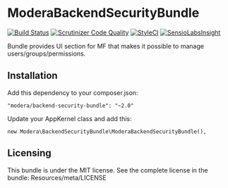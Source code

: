 # ModeraBackendSecurityBundle

[![Build Status](https://travis-ci.org/modera/foundation.svg?branch=2.x)](https://travis-ci.org/modera/foundation)
[![Scrutinizer Code Quality](https://scrutinizer-ci.com/g/modera/ModeraBackendSecurityBundle/badges/quality-score.png?b=master)](https://scrutinizer-ci.com/g/modera/ModeraBackendSecurityBundle/?branch=master)
[![StyleCI](https://styleci.io/repos/29132246/shield)](https://styleci.io/repos/29132246)
[![SensioLabsInsight](https://insight.sensiolabs.com/projects/df758e1e-7e57-42c6-bb28-5c05ac002ad8/mini.png)](https://insight.sensiolabs.com/projects/df758e1e-7e57-42c6-bb28-5c05ac002ad8)

Bundle provides UI section for MF that makes it possible to manage users/groups/permissions.

## Installation

Add this dependency to your composer.json:

    "modera/backend-security-bundle": "~2.0"

Update your AppKernel class and add this:

    new Modera\BackendSecurityBundle\ModeraBackendSecurityBundle(),

## Licensing

This bundle is under the MIT license. See the complete license in the bundle:
Resources/meta/LICENSE
